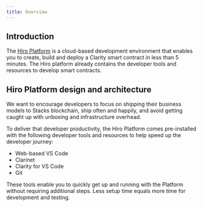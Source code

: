 ```yaml
---
title: Overview
---
```


## Introduction

The [Hiro Platform](https://platform.hiro.so/) is a cloud-based development environment that enables you to create, build and deploy a Clarity smart contract in less than 5 minutes. The Hiro platform already contains the developer tools and resources to develop smart contracts.

## Hiro Platform design and architecture

We want to encourage developers to focus on shipping their business models to Stacks blockchain, ship often and happily, and avoid getting caught up with unboxing and infrastructure overhead.

To deliver that developer productivity, the Hiro Platform comes pre-installed with the following developer tools and resources to help speed up the developer journey:

- Web-based VS Code
- Clarinet
- Clarity for VS Code
- Git

These tools enable you to quickly get up and running with the Platform without requiring additional steps. Less setup time equals more time for development and testing.
